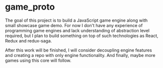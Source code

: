 # game_proto
The goal of this project is to build a JavaScript game engine along with small showcase game demo. For now I don't have any experience of
programming game engines and lack understanding of abstraction level required, but I plan to build something on top of such technologies as
React, Redux and redux-saga. 

After this work will be finished, I will consider decoupling engine features and creating a repo with only engine functionality.
And finally, maybe more games using this core will follow. 
